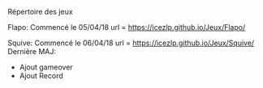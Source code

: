 Répertoire des jeux

Flapo:
Commencé le 05/04/18
url = https://icezlp.github.io/Jeux/Flapo/

Squive:
Commencé le 06/04/18
url = https://icezlp.github.io/Jeux/Squive/
Dernière MAJ:
  - Ajout gameover
  - Ajout Record
